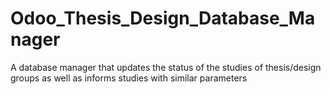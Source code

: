 # Odoo_Thesis_Design_Database_Manager
A database manager that updates the status of the studies of thesis/design groups as well as informs studies with similar parameters
